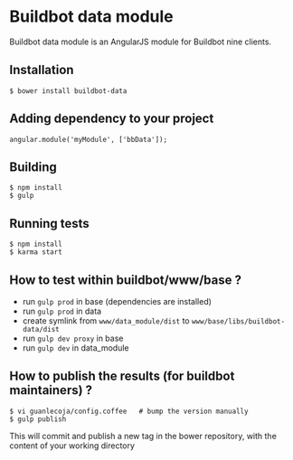 # Buildbot data module

Buildbot data module is an AngularJS module for Buildbot nine clients.

## Installation

```
$ bower install buildbot-data
```

## Adding dependency to your project

```
angular.module('myModule', ['bbData']);

```

## Building
```
$ npm install
$ gulp
```
## Running tests
```
$ npm install
$ karma start
```

## How to test within buildbot/www/base ?

* run `gulp prod` in base (dependencies are installed)
* run `gulp prod` in data
* create symlink from `www/data_module/dist` to `www/base/libs/buildbot-data/dist`
* run `gulp dev proxy` in base
* run `gulp dev` in data_module

## How to publish the results (for buildbot maintainers) ?
```
$ vi guanlecoja/config.coffee   # bump the version manually
$ gulp publish
```
This will commit and publish a new tag in the bower repository, with the content of your working directory
